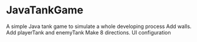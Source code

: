 # JavaTankGame
A simple Java tank game to simulate a whole developing process
Add walls.
Add playerTank and enemyTank
Make 8 directions.
UI configuration
